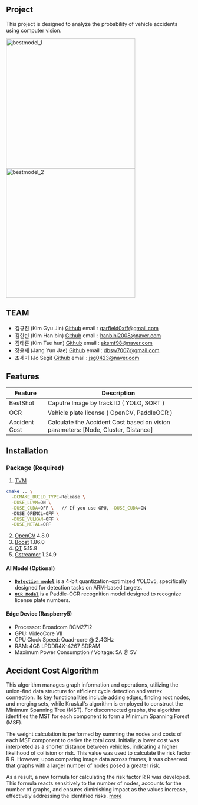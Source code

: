 ## Project
This project is designed to analyze the probability of vehicle accidents using computer vision.

<img src="https://github.com/user-attachments/assets/966650ed-8b8a-49f8-b774-9d16ede31880" alt="bestmodel_1" width="350"/>
<img src="https://github.com/user-attachments/assets/db2de0b1-84d0-42fb-9f37-5815caec8190" alt="bestmodel_2" width="350"/>


## TEAM
- 김규진 (Kim Gyu Jin) [Github](https://github.com/garfield0xff) email : garfield0xff@gmail.com
- 김한빈 (Kim Han bin) [Github](https://github.com/hanbeen00)
email : hanbini2008@naver.com
- 김태훈 (Kim Tae hun) [Github](http://github.com/aksmf98)
email : aksmf98@naver.com
- 장윤재 (Jang Yun Jae) [Github](http://github.com/mealsOrder)
email : dbsw7007@gmail.com
- 조세기 (Jo Segi) [Github](https://github.com/orgs/HV-Tech-Corporation/people/SegiJo)
email : jsg0423@naver.com

## Features
| Feature | Description |
|---------|--------------|
| BestShot |  Caputre Image by track ID ( YOLO, SORT )
| OCR | Vehicle plate license ( OpenCV, PaddleOCR ) |
| Accident Cost | Calculate the Accident Cost based on vision parameters: [Node, Cluster, Distance] |

## Installation

### Package  (Required)

1. [TVM](https://github.com/apache/tvm)
```bash
cmake .. \
  -DCMAKE_BUILD_TYPE=Release \
  -DUSE_LLVM=ON \
  -DUSE_CUDA=OFF \   // If you use GPU, -DUSE_CUDA=ON
  -DUSE_OPENCL=OFF \
  -DUSE_VULKAN=OFF \
  -DUSE_METAL=OFF
```
2. [OpenCV](https://github.com/opencv/opencv) 4.8.0
3. [Boost](https://github.com/boostorg/boost) 1.86.0
4. [QT](https://www.qt.io/ko-kr/) 5.15.8
5. [Gstreamer](https://github.com/GStreamer/gstreamer) 1.24.9 

#### AI Model (Optional)

- **[`Detection model`](/defaults/main/main.yml)** is a 4-bit quantization-optimized YOLOv5, specifically designed for detection tasks on ARM-based targets.
- **[`OCR Model`](/defaults/main/main.yml)** is a Paddle-OCR recognition model designed to recognize license plate numbers.


#### Edge Device (Raspberry5)
- Processor: Broadcom BCM2712 
- GPU: VideoCore VII 
- CPU Clock Speed: Quad-core @ 2.4GHz 
- RAM: 4GB LPDDR4X-4267 SDRAM 
- Maximum Power Consumption / Voltage: 5A @ 5V 


## Accident Cost Algorithm
This algorithm manages graph information and operations, utilizing the union-find data structure for efficient cycle detection and vertex connection. Its key functionalities include adding edges, finding root nodes, and merging sets, while Kruskal's algorithm is employed to construct the Minimum Spanning Tree (MST). For disconnected graphs, the algorithm identifies the MST for each component to form a Minimum Spanning Forest (MSF).

The weight calculation is performed by summing the nodes and costs of each MSF component to derive the total cost. Initially, a lower cost was interpreted as a shorter distance between vehicles, indicating a higher likelihood of collision or risk. This value was used to calculate the risk factor 
R
R. However, upon comparing image data across frames, it was observed that graphs with a larger number of nodes posed a greater risk.

As a result, a new formula for calculating the risk factor 
R
R was developed. This formula reacts sensitively to the number of nodes, accounts for the number of graphs, and ensures diminishing impact as the values increase, effectively addressing the identified risks. [more]("https://github.com/HV-Tech-Corporation/monitor-vehicle-client/blob/main/README.md")


<img src="https://github.com/user-attachments/assets/11513875-55f8-45dc-bdba-14c4b81419d1" alt="">
<img src="https://github.com/user-attachments/assets/6e5e4c5d-fab5-4ea0-b12b-491ea3350b4a" alt="">
<img src="https://github.com/user-attachments/assets/5b2f6719-bfd5-49a6-a031-d3f4c4c4fae3" alt=""><br> 
<img src="https://github.com/user-attachments/assets/edf6e42f-9237-411f-a319-0537622c45f4" alt=""><br>
<img src="https://github.com/user-attachments/assets/32e2b13c-26b6-4c27-bfbd-2f414e2fab15" alt="">






